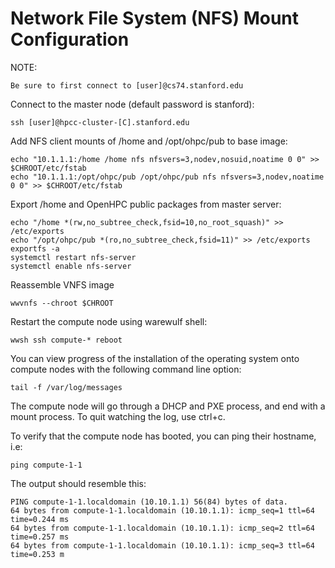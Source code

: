 # Network File System (NFS) Mount Configuration
NOTE:
```
Be sure to first connect to [user]@cs74.stanford.edu
```
Connect to the master node (default password is stanford):
```
ssh [user]@hpcc-cluster-[C].stanford.edu
```
Add NFS client mounts of /home and /opt/ohpc/pub to base image:
```
echo "10.1.1.1:/home /home nfs nfsvers=3,nodev,nosuid,noatime 0 0" >> $CHROOT/etc/fstab
echo "10.1.1.1:/opt/ohpc/pub /opt/ohpc/pub nfs nfsvers=3,nodev,noatime 0 0" >> $CHROOT/etc/fstab
```

Export /home and OpenHPC public packages from master server:
```
echo "/home *(rw,no_subtree_check,fsid=10,no_root_squash)" >> /etc/exports
echo "/opt/ohpc/pub *(ro,no_subtree_check,fsid=11)" >> /etc/exports
exportfs -a
systemctl restart nfs-server
systemctl enable nfs-server
```
Reassemble VNFS image
```
wwvnfs --chroot $CHROOT
```

Restart the compute node using warewulf shell:
```
wwsh ssh compute-* reboot
```

You can view progress of the installation of the operating system onto compute nodes with the following command line option:
```
tail -f /var/log/messages
```

The compute node will go through a DHCP and PXE process, and end with a mount process. To quit watching the log, use ctrl+c.

To verify that the compute node has booted, you can ping their hostname, i.e:
```
ping compute-1-1
```

The output should resemble this:
```
PING compute-1-1.localdomain (10.10.1.1) 56(84) bytes of data.
64 bytes from compute-1-1.localdomain (10.10.1.1): icmp_seq=1 ttl=64 time=0.244 ms
64 bytes from compute-1-1.localdomain (10.10.1.1): icmp_seq=2 ttl=64 time=0.257 ms
64 bytes from compute-1-1.localdomain (10.10.1.1): icmp_seq=3 ttl=64 time=0.253 m
```

